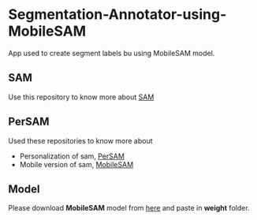 # Segmentation-Annotator-using-MobileSAM
App used to create segment labels bu using MobileSAM model.

## SAM
Use this repository to know more about [SAM](https://segment-anything.com/)

## PerSAM
Used these repositories to know more about 
- Personalization of sam, [PerSAM](https://github.com/ZrrSkywalker/Personalize-SAM)
- Mobile version of sam, [MobileSAM](https://github.com/ChaoningZhang/MobileSAM)

## Model
Please download **MobileSAM** model from [here](https://github.com/ChaoningZhang/MobileSAM/tree/master/weights) and paste in **weight** folder.

